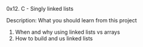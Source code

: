 0x12. C - Singly linked lists

Description:
What you should learn from this project
1. When and why using linked lists vs arrays
2. How to build and us linked lists
